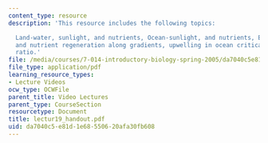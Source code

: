 ```yaml
---
content_type: resource
description: 'This resource includes the following topics:

  Land-water, sunlight, and nutrients, Ocean-sunlight, and nutrients, Biosynthesis
  and nutrient regeneration along gradients, upwelling in ocean critical, and Redfield
  ratio.'
file: /media/courses/7-014-introductory-biology-spring-2005/da7040c5e81d1e68550620afa30fb608_lectur19_handout.pdf
file_type: application/pdf
learning_resource_types:
- Lecture Videos
ocw_type: OCWFile
parent_title: Video Lectures
parent_type: CourseSection
resourcetype: Document
title: lectur19_handout.pdf
uid: da7040c5-e81d-1e68-5506-20afa30fb608
---
```

